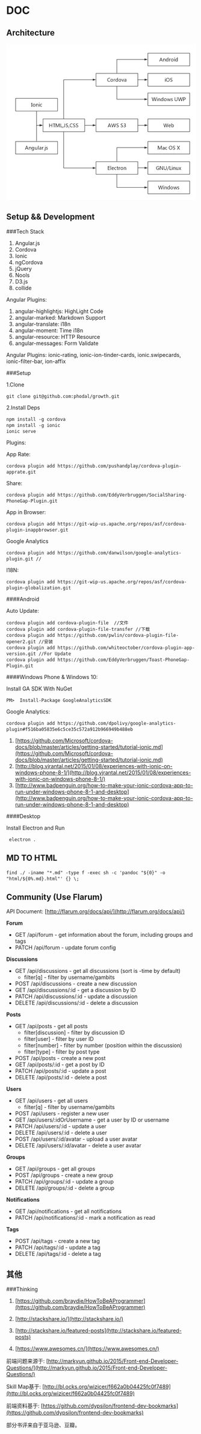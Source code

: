 DOC
===

Architecture
---

![Architecture](growth-arch.png)

Setup && Development 
---

###Tech Stack

1. Angular.js
2. Cordova
3. Ionic
4. ngCordova
5. jQuery
6. Nools
7. D3.js
8. collide

Angular Plugins: 

1. angular-highlightjs: HighLight Code
2. angular-marked: Markdown Support 
3. angular-translate: i18n
4. angular-moment: Time i18n
5. angular-resource: HTTP Resource
6. angular-messages: Form Validate

Angular Plugins: ionic-rating, ionic-ion-tinder-cards, ionic.swipecards, ionic-filter-bar, ion-affix 

###Setup

1.Clone

    git clone git@github.com:phodal/growth.git

2.Install Deps

    npm install -g cordova
    npm install -g ionic
    ionic serve

Plugins:

App Rate:

    cordova plugin add https://github.com/pushandplay/cordova-plugin-apprate.git
    
Share:
     
    cordova plugin add https://github.com/EddyVerbruggen/SocialSharing-PhoneGap-Plugin.git


App in Browser:

    cordova plugin add https://git-wip-us.apache.org/repos/asf/cordova-plugin-inappbrowser.git
    
Google Analytics     
     
    cordova plugin add https://github.com/danwilson/google-analytics-plugin.git // 
    
I18N:
   
    cordova plugin add https://git-wip-us.apache.org/repos/asf/cordova-plugin-globalization.git
    
####Android
    
Auto Update:    
    
    cordova plugin add cordova-plugin-file  //文件
    cordova plugin add cordova-plugin-file-transfer //下载
    cordova plugin add https://github.com/pwlin/cordova-plugin-file-opener2.git //安装
    cordova plugin add https://github.com/whiteoctober/cordova-plugin-app-version.git //For Update
    cordova plugin add https://github.com/EddyVerbruggen/Toast-PhoneGap-Plugin.git

####Windows Phone & Windows 10: 

Install GA SDK With NuGet

    PM>  Install-Package GoogleAnalyticsSDK 

Google Analytics:  

    cordova plugin add https://github.com/dpolivy/google-analytics-plugin#f516ba05835e6c5ce35c572a912b966949b488eb

1. [https://github.com/Microsoft/cordova-docs/blob/master/articles/getting-started/tutorial-ionic.md](https://github.com/Microsoft/cordova-docs/blob/master/articles/getting-started/tutorial-ionic.md)
2. [http://blog.vjrantal.net/2015/01/08/experiences-with-ionic-on-windows-phone-8-1/](http://blog.vjrantal.net/2015/01/08/experiences-with-ionic-on-windows-phone-8-1/) 
3. [http://www.badpenguin.org/how-to-make-your-ionic-cordova-app-to-run-under-windows-phone-8-1-and-desktop](http://www.badpenguin.org/how-to-make-your-ionic-cordova-app-to-run-under-windows-phone-8-1-and-desktop)

####Desktop

Install Electron and Run

     electron .

MD TO HTML
----

    find ./ -iname "*.md" -type f -exec sh -c 'pandoc "${0}" -o "html/${0%.md}.html"' {} \;


Community (Use Flarum)
---

API Document: [http://flarum.org/docs/api/](http://flarum.org/docs/api/)

**Forum**

 - GET /api/forum - get information about the forum, including groups and tags
 - PATCH /api/forum - update forum config

**Discussions**

 - GET /api/discussions - get all discussions (sort is -time by default)
    - filter[q] - filter by username/gambits
 - POST /api/discussions - create a new discussion
 - GET /api/discussions/:id - get a discussion by ID
 - PATCH /api/discussions/:id - update a discussion
 - DELETE /api/discussions/:id - delete a discussion

**Posts**

 - GET /api/posts - get all posts
     - filter[discussion] - filter by discussion ID
     - filter[user] - filter by user ID
     - filter[number] - filter by number (position within the discussion)
     - filter[type] - filter by post type
 - POST /api/posts - create a new post
 - GET /api/posts/:id - get a post by ID
 - PATCH /api/posts/:id - update a post
 - DELETE /api/posts/:id - delete a post

**Users**

 - GET /api/users - get all users
    - filter[q] - filter by username/gambits
 - POST /api/users - register a new user
 - GET /api/users/:idOrUsername - get a user by ID or username
 - PATCH /api/users/:id - update a user
 - DELETE /api/users/:id - delete a user
 - POST /api/users/:id/avatar - upload a user avatar
 - DELETE /api/users/:id/avatar - delete a user avatar
 
**Groups**

 - GET /api/groups - get all groups
 - POST /api/groups - create a new group
 - PATCH /api/groups/:id - update a group
 - DELETE /api/groups/:id - delete a group

**Notifications**

 - GET /api/notifications - get all notifications
 - PATCH /api/notifications/:id - mark a notification as read

**Tags**

 - POST /api/tags - create a new tag
 - PATCH /api/tags/:id - update a tag
 - DELETE /api/tags/:id - delete a tag

其他
---

###Thinking

1. [https://github.com/braydie/HowToBeAProgrammer](https://github.com/braydie/HowToBeAProgrammer)

2. [http://stackshare.io/](http://stackshare.io/)

3. [http://stackshare.io/featured-posts](http://stackshare.io/featured-posts)

4. [https://www.awesomes.cn/](https://www.awesomes.cn/)

前端问题来源于: [http://markyun.github.io/2015/Front-end-Developer-Questions/](http://markyun.github.io/2015/Front-end-Developer-Questions/)

Skill Map基于: [http://bl.ocks.org/wizicer/f662a0b04425fc0f7489](http://bl.ocks.org/wizicer/f662a0b04425fc0f7489)

前端资料基于: [https://github.com/dypsilon/frontend-dev-bookmarks](https://github.com/dypsilon/frontend-dev-bookmarks)

部分书评来自于亚马逊、豆瓣。
